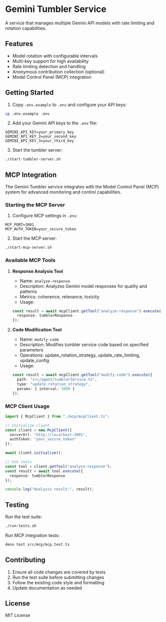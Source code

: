 # Gemini Tumbler Service

A service that manages multiple Gemini API models with rate limiting and rotation capabilities.

## Features

- Model rotation with configurable intervals
- Multi-key support for high availability
- Rate limiting detection and handling
- Anonymous contribution collection (optional)
- Model Control Panel (MCP) integration

## Getting Started

1. Copy `.env.example` to `.env` and configure your API keys:
```bash
cp .env.example .env
```

2. Add your Gemini API keys to the `.env` file:
```env
GEMINI_API_KEY=your_primary_key
GEMINI_API_KEY_2=your_second_key
GEMINI_API_KEY_3=your_third_key
```

3. Start the tumbler server:
```bash
./start-tumbler-server.sh
```

## MCP Integration

The Gemini Tumbler service integrates with the Model Control Panel (MCP) system for advanced monitoring and control capabilities.

### Starting the MCP Server

1. Configure MCP settings in `.env`:
```env
MCP_PORT=3001
MCP_AUTH_TOKEN=your_secure_token
```

2. Start the MCP server:
```bash
./start-mcp-server.sh
```

### Available MCP Tools

1. **Response Analysis Tool**
   - Name: `analyze-response`
   - Description: Analyzes Gemini model responses for quality and patterns
   - Metrics: coherence, relevance, toxicity
   - Usage:
   ```typescript
   const result = await mcpClient.getTool("analyze-response").execute({
     response: tumblerResponse
   });
   ```

2. **Code Modification Tool**
   - Name: `modify-code`
   - Description: Modifies tumbler service code based on specified parameters
   - Operations: update_rotation_strategy, update_rate_limiting, update_config
   - Usage:
   ```typescript
   const result = await mcpClient.getTool("modify-code").execute({
     path: "src/agent/tumblerService.ts",
     type: "update_rotation_strategy",
     params: { interval: 5000 }
   });
   ```

### MCP Client Usage

```typescript
import { McpClient } from "./mcp/mcpClient.ts";

// Initialize client
const client = new McpClient({
  serverUrl: "http://localhost:3001",
  authToken: "your_secure_token"
});

await client.initialize();

// Use tools
const tool = client.getTool("analyze-response");
const result = await tool.execute({
  response: tumblerResponse
});

console.log("Analysis result:", result);
```

## Testing

Run the test suite:
```bash
./run-tests.sh
```

Run MCP integration tests:
```bash
deno test src/mcp/mcp.test.ts
```

## Contributing

1. Ensure all code changes are covered by tests
2. Run the test suite before submitting changes
3. Follow the existing code style and formatting
4. Update documentation as needed

## License

MIT License